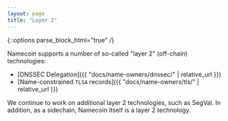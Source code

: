 ```yaml
---
layout: page
title: "Layer 2"
---
```


{::options parse_block_html="true" /}

Namecoin supports a number of so-called "layer 2" (off-chain) technologies:

* [DNSSEC Delegation]({{ "docs/name-owners/dnssec/" | relative_url }})
* [Name-constrained `TLSA` records]({{ "docs/name-owners/tls/" | relative_url }})

We continue to work on additional layer 2 technologies, such as SegVal.  In addition, as a sidechain, Namecoin itself is a layer 2 technology.
